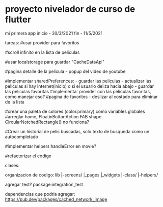 # proyecto nivelador de curso de flutter

mi primera app
inicio - 30/3/2021
fin - 11/5/2021

tareas:
#usar provider para favoritos

#scroll infinito en la lista de peliculas

#usar localstorage para guardar "CacheDataApi"

#pagina detalle de la pelicula - popup del video de youtube

#implementar sharedPreferences: - guardar las peliculas - actualizar las peliculas si hay internet(inicio) o si el usuario deliza hacia abajo - guardar las peliculas favoritas
#implementar provider con las peliculas favoritas, como manejar eso?
#pagina de favoritos - deslizar al costado para eliminar de la lista

#crear una paleta de colores (color.primary) como variables globales
#arreglar home, FloatinBottonAction FAB shape: CircularNotchedRectangle() no funciona?

#Crear un historial de pelis buscadas, solo texto de busqueda como un autocompletado

#implementar helpers handleError en movie?

#refactorizar el codigo

clases:

organizacion de codigo:
lib
|-screens/
|\_pages
|\_widgets
|-class/
|-helpers/

agregar test?
package:integration_test

dependencias que podria agregar:
https://pub.dev/packages/cached_network_image
